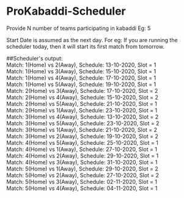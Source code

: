 # ProKabaddi-Scheduler
Provide N number of teams participating in kabaddi
Eg: 5

Start Date is assumed as the next day. 
For eg: If you are running the scheduler today, then it will start its first match from tomorrow.

##Scheduler's output: <br />
Match: 1(Home) vs 2(Away), Schedule: 13-10-2020, Slot = 1<br />
Match: 1(Home) vs 3(Away), Schedule: 15-10-2020, Slot = 1<br />
Match: 1(Home) vs 4(Away), Schedule: 17-10-2020, Slot = 1<br />
Match: 1(Home) vs 5(Away), Schedule: 19-10-2020, Slot = 1<br />
Match: 2(Home) vs 3(Away), Schedule: 17-10-2020, Slot = 2<br />
Match: 2(Home) vs 4(Away), Schedule: 15-10-2020, Slot = 2<br />
Match: 2(Home) vs 5(Away), Schedule: 21-10-2020, Slot = 1<br />
Match: 2(Home) vs 1(Away), Schedule: 23-10-2020, Slot = 1<br />
Match: 3(Home) vs 4(Away), Schedule: 13-10-2020, Slot = 2<br />
Match: 3(Home) vs 5(Away), Schedule: 23-10-2020, Slot = 2<br />
Match: 3(Home) vs 1(Away), Schedule: 21-10-2020, Slot = 2<br />
Match: 3(Home) vs 2(Away), Schedule: 19-10-2020, Slot = 2<br />
Match: 4(Home) vs 5(Away), Schedule: 25-10-2020, Slot = 1<br />
Match: 4(Home) vs 1(Away), Schedule: 27-10-2020, Slot = 1<br />
Match: 4(Home) vs 2(Away), Schedule: 29-10-2020, Slot = 1<br />
Match: 4(Home) vs 3(Away), Schedule: 31-10-2020, Slot = 1<br />
Match: 5(Home) vs 1(Away), Schedule: 29-10-2020, Slot = 2<br />
Match: 5(Home) vs 2(Away), Schedule: 27-10-2020, Slot = 2<br />
Match: 5(Home) vs 3(Away), Schedule: 02-11-2020, Slot = 1<br />
Match: 5(Home) vs 4(Away), Schedule: 04-11-2020, Slot = 1<br />

